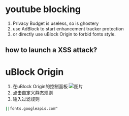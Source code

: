 # youtube blocking
1. Privacy Budget is useless, so is ghostery
2. use AdBlock to start enhancement tracker protection
3. or directly use uBlock Origin to forbid fonts style.

## how to launch a XSS attack?


# uBlock Origin
1. 在uBlock Origin的控制面板
![图片](https://github.com/user-attachments/assets/d677564b-337f-4ccb-a55a-defb497ccb3a)
2. 点击自定义静态规则
3. 输入过滤规则
```sh
||fonts.googleapis.com^
```
